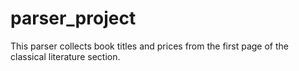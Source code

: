 # parser_project
This parser collects book titles and prices from the first page of the classical literature section.
